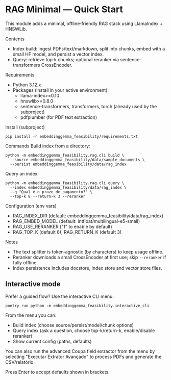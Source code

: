 # RAG Minimal — Quick Start

This module adds a minimal, offline‑friendly RAG stack using LlamaIndex + HNSWLib.

Contents
- Index build: ingest PDFs/text/markdown, split into chunks, embed with a small HF model, and persist a vector index.
- Query: retrieve top‑k chunks; optional reranker via sentence-transformers CrossEncoder.

Requirements
- Python 3.12.x
- Packages (install in your active environment):
  - llama-index>=0.10
  - hnswlib>=0.8.0
  - sentence-transformers, transformers, torch (already used by the subproject)
  - pdfplumber (for PDF text extraction)

Install (subproject)
```
pip install -r embeddinggemma_feasibility/requirements.txt
```

Commands
Build index from a directory:
```
python -m embeddinggemma_feasibility.rag.cli build \
  --source embeddinggemma_feasibility/data/sample_documents \
  --persist embeddinggemma_feasibility/data/rag_index
```

Query an index:
```
python -m embeddinggemma_feasibility.rag.cli query \
  --index embeddinggemma_feasibility/data/rag_index \
  --q "Qual é o prazo de pagamento?" \
  --top-k 8 --return-k 3 --reranker
```

Configuration (env vars)
- RAG_INDEX_DIR (default: embeddinggemma_feasibility/data/rag_index)
- RAG_EMBED_MODEL (default: intfloat/multilingual-e5-small)
- RAG_USE_RERANKER ("1" to enable by default)
- RAG_TOP_K (default 8), RAG_RETURN_K (default 3)

Notes
- The text splitter is token‑agnostic (by characters) to keep usage offline.
- Reranker downloads a small CrossEncoder at first use; skip `--reranker` if fully offline.
- Index persistence includes docstore, index store and vector store files.

## Interactive mode

Prefer a guided flow? Use the interactive CLI menu:

```
poetry run python -m embeddinggemma_feasibility.interactive_cli
```

From the menu you can:
- Build index (choose source/persist/model/chunk options)
- Query index (ask a question, choose top-k/return-k, enable/disable reranker)
- Show current config (paths, defaults)

You can also run the advanced Coupa field extractor from the menu by selecting "Executar Extrator Avançado" to process PDFs and generate the CSV/relatório.

Press Enter to accept defaults shown in brackets.
